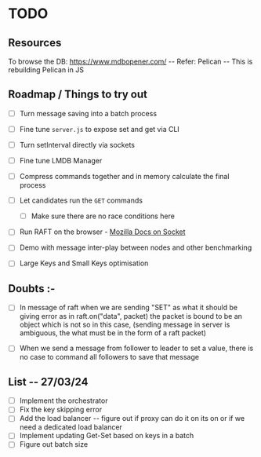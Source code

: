 # TODO

## Resources
To browse the DB: https://www.mdbopener.com/
-- Refer: Pelican -- This is rebuilding Pelican in JS

## Roadmap / Things to try out

- [ ] Turn message saving into a batch process
- [ ] Fine tune `server.js` to expose set and get via CLI
- [ ] Turn setInterval directly via sockets
- [ ] Fine tune LMDB Manager
- [ ] Compress commands together and in memory calculate the final process
- [ ] Let candidates run the `GET` commands
   - [ ] Make sure there are no race conditions here
- [ ] Run RAFT on the browser - [Mozilla Docs on Socket](https://developer.mozilla.org/en-US/docs/Web/API/WebSockets_API)
- [ ] Demo with message inter-play between nodes and other benchmarking 
- [ ] Large Keys and Small Keys optimisation



## Doubts :- 
- [ ] In message of raft when we are sending "SET" as what it should be giving error as in raft.on("data", packet) the packet is bound to be an object which is not so in this case, (sending message in server is ambiguous, the what must be in the form of a raft packet)

- [ ] When we send a message from follower to leader to set a value, there is no case to command all followers to save that message



## List -- 27/03/24

- [ ] Implement the orchestrator
- [ ] Fix the key skipping error
- [ ] Add the load balancer -- figure out if proxy can do it on its on or if we need a dedicated load balancer
- [ ] Implement updating Get-Set based on keys in a batch
- [ ] Figure out batch size
